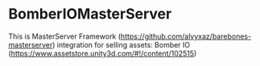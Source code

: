 # BomberIOMasterServer

This is MasterServer Framework (https://github.com/alvyxaz/barebones-masterserver) integration for selling assets: Bomber IO (https://www.assetstore.unity3d.com/#!/content/102515)
